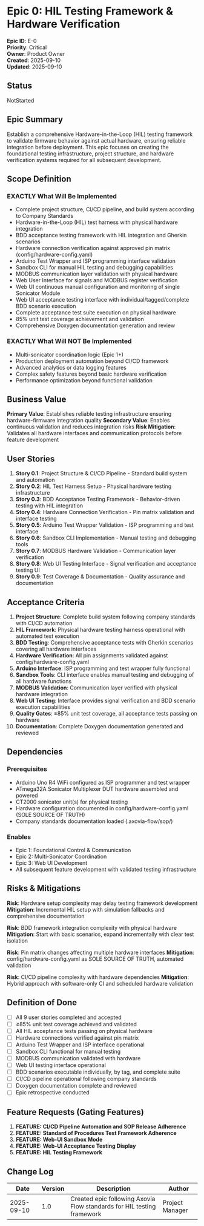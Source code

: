 # Epic 0: HIL Testing Framework & Hardware Verification

**Epic ID**: E-0  
**Priority**: Critical  
**Owner**: Product Owner  
**Created**: 2025-09-10  
**Updated**: 2025-09-10  

## Status

NotStarted

## Epic Summary

Establish a comprehensive Hardware-in-the-Loop (HIL) testing framework to validate firmware behavior against actual hardware, ensuring reliable integration before deployment. This epic focuses on creating the foundational testing infrastructure, project structure, and hardware verification systems required for all subsequent development.

## Scope Definition

### EXACTLY What Will Be Implemented

- Complete project structure, CI/CD pipeline, and build system according to Company Standards
- Hardware-in-the-Loop (HIL) test harness with physical hardware integration
- BDD acceptance testing framework with HIL integration and Gherkin scenarios
- Hardware connection verification against approved pin matrix (config/hardware-config.yaml)
- Arduino Test Wrapper and ISP programming interface validation
- Sandbox CLI for manual HIL testing and debugging capabilities
- MODBUS communication layer validation with physical hardware
- Web User Interface for signals and MODBUS register verification
- Web UI continuous manual configuration and monitoring of single Sonicator Module
- Web UI acceptance testing interface with individual/tagged/complete BDD scenario execution
- Complete acceptance test suite execution on physical hardware
- 85% unit test coverage achievement and validation
- Comprehensive Doxygen documentation generation and review

### EXACTLY What Will NOT Be Implemented

- Multi-sonicator coordination logic (Epic 1+)
- Production deployment automation beyond CI/CD framework
- Advanced analytics or data logging features
- Complex safety features beyond basic hardware verification
- Performance optimization beyond functional validation

## Business Value

**Primary Value**: Establishes reliable testing infrastructure ensuring hardware-firmware integration quality
**Secondary Value**: Enables continuous validation and reduces integration risks
**Risk Mitigation**: Validates all hardware interfaces and communication protocols before feature development

## User Stories

1. **Story 0.1**: Project Structure & CI/CD Pipeline - Standard build system and automation
2. **Story 0.2**: HIL Test Harness Setup - Physical hardware testing infrastructure
3. **Story 0.3**: BDD Acceptance Testing Framework - Behavior-driven testing with HIL integration
4. **Story 0.4**: Hardware Connection Verification - Pin matrix validation and interface testing
5. **Story 0.5**: Arduino Test Wrapper Validation - ISP programming and test interface
6. **Story 0.6**: Sandbox CLI Implementation - Manual testing and debugging tools
7. **Story 0.7**: MODBUS Hardware Validation - Communication layer verification
8. **Story 0.8**: Web UI Testing Interface - Signal verification and acceptance testing UI
9. **Story 0.9**: Test Coverage & Documentation - Quality assurance and documentation

## Acceptance Criteria

1. **Project Structure**: Complete build system following company standards with CI/CD automation
2. **HIL Framework**: Physical hardware testing harness operational with automated test execution
3. **BDD Testing**: Comprehensive acceptance tests with Gherkin scenarios covering all hardware interfaces
4. **Hardware Verification**: All pin assignments validated against config/hardware-config.yaml
5. **Arduino Interface**: ISP programming and test wrapper fully functional
6. **Sandbox Tools**: CLI interface enables manual testing and debugging of all hardware functions
7. **MODBUS Validation**: Communication layer verified with physical hardware integration
8. **Web UI Testing**: Interface provides signal verification and BDD scenario execution capabilities
9. **Quality Gates**: ≥85% unit test coverage, all acceptance tests passing on hardware
10. **Documentation**: Complete Doxygen documentation generated and reviewed

## Dependencies

### Prerequisites

- Arduino Uno R4 WiFi configured as ISP programmer and test wrapper
- ATmega32A Sonicator Multiplexer DUT hardware assembled and powered
- CT2000 sonicator unit(s) for physical testing
- Hardware configuration documented in config/hardware-config.yaml (SOLE SOURCE OF TRUTH)
- Company standards documentation loaded (.axovia-flow/sop/)

### Enables

- Epic 1: Foundational Control & Communication
- Epic 2: Multi-Sonicator Coordination  
- Epic 3: Web UI Development
- All subsequent feature development with validated testing infrastructure

## Risks & Mitigations

**Risk**: Hardware setup complexity may delay testing framework development
**Mitigation**: Incremental HIL setup with simulation fallbacks and comprehensive documentation

**Risk**: BDD framework integration complexity with physical hardware
**Mitigation**: Start with basic scenarios, expand incrementally with clear test isolation

**Risk**: Pin matrix changes affecting multiple hardware interfaces
**Mitigation**: config/hardware-config.yaml as SOLE SOURCE OF TRUTH, automated validation

**Risk**: CI/CD pipeline complexity with hardware dependencies
**Mitigation**: Hybrid approach with software-only CI and scheduled hardware validation

## Definition of Done

- [ ] All 9 user stories completed and accepted
- [ ] ≥85% unit test coverage achieved and validated
- [ ] All HIL acceptance tests passing on physical hardware
- [ ] Hardware connections verified against pin matrix
- [ ] Arduino Test Wrapper and ISP interface operational
- [ ] Sandbox CLI functional for manual testing
- [ ] MODBUS communication validated with hardware
- [ ] Web UI testing interface operational
- [ ] BDD scenarios executable individually, by tag, and complete suite
- [ ] CI/CD pipeline operational following company standards
- [ ] Doxygen documentation complete and reviewed
- [ ] Epic retrospective conducted

## Feature Requests (Gating Features)

1. **FEATURE: CI/CD Pipeline Automation and SOP Release Adherence**
2. **FEATURE: Standard of Procedures Test Framework Adherence**  
3. **FEATURE: Web-UI Sandbox Mode**
4. **FEATURE: Web-UI Acceptance Testing Display**
5. **FEATURE: HIL Testing Framework**

## Change Log

| Date | Version | Description | Author |
|------|---------|-------------|--------|
| 2025-09-10 | 1.0 | Created epic following Axovia Flow standards for HIL testing framework | Project Manager |
